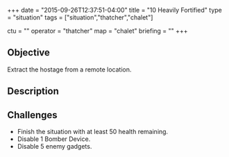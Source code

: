 +++
date = "2015-09-26T12:37:51-04:00"
title = "10 Heavily Fortified"
type = "situation"
tags = ["situation","thatcher","chalet"]

ctu = ""
operator = "thatcher"
map = "chalet"
briefing = ""
+++

## Objective

Extract the hostage from a remote location.

## Description


## Challenges

* Finish the situation with at least 50 health remaining.
* Disable 1 Bomber Device.
* Disable 5 enemy gadgets.

